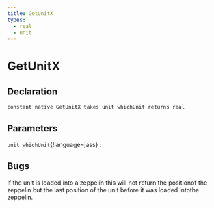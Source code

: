 ```yaml
---
title: GetUnitX
types:
  - real
  - unit
---
```


# GetUnitX

## Declaration

```jass
constant native GetUnitX takes unit whichUnit returns real
```

## Parameters
`unit whichUnit`{!language=jass}
: 

## Bugs 
If the unit is loaded into a zeppelin this will not return the positionof the zeppelin but the last position of the unit before it was loaded intothe zeppelin.
